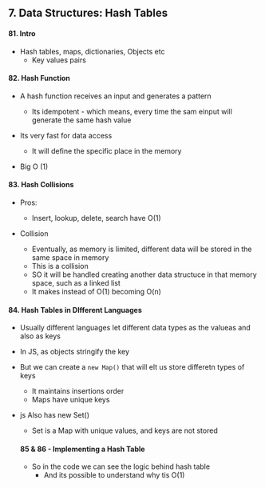 ## 7. Data Structures: Hash Tables

#### 81. Intro

- Hash tables, maps, dictionaries, Objects etc
  - Key values pairs

#### 82. Hash Function

- A hash function receives an input and generates a pattern

  - Its idempotent - which means, every time the sam einput will generate the same hash value

- Its very fast for data access

  - It will define the specific place in the memory

- Big O (1)

#### 83. Hash Collisions

- Pros:

  - Insert, lookup, delete, search have O(1)

- Collision
  - Eventually, as memory is limited, different data will be stored in the same space in memory
  - This is a collision
  - SO it will be handled creating another data structuce in that memory space, such as a linked list
  - It makes instead of O(1) becoming O(n)

#### 84. Hash Tables in DIfferent Languages

- Usually different languages let different data types as the valueas and also as keys

- In JS, as objects stringify the key

- But we can create a `new Map()` that will elt us store differetn types of keys

  - It maintains insertions order
  - Maps have unique keys

- js Also has new Set()

  - Set is a Map with unique values, and keys are not stored

  #### 85 & 86 - Implementing a Hash Table

  - So in the code we can see the logic behind hash table
    - And its possible to understand why tis O(1)
